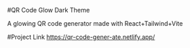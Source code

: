#QR Code Glow Dark Theme

A glowing QR code generator made with React+Tailwind+Vite

#Project Link
https://qr-code-gener-ate.netlify.app/
###
